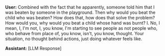 **User:**
Combined with the fact that he apparently, someone told him that I was beaten by someone in the playground. Then why would you beat the child who was beaten? How does that, how does that solve the problem? How would you, why would you beat a child whose hand was burnt? I. No, I mean, I, I'm not, I, you know, I'm starting to see people as not people who, who behave from place of, you know, isn't, you know, thought. Your situation, no thought behind actions, just doing whatever feels like.

**Assistant:**
[LLM Response]

